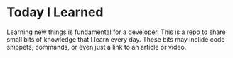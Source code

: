 # Today I Learned

Learning new things is fundamental for a developer. This is a repo to share small bits of knowledge that I learn every day. These bits may inclide code snippets, commands, or even just a link to an article or video.